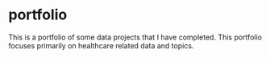 # portfolio
This is a portfolio of some data projects that I have completed. This portfolio focuses primarily on healthcare related data and topics. 
